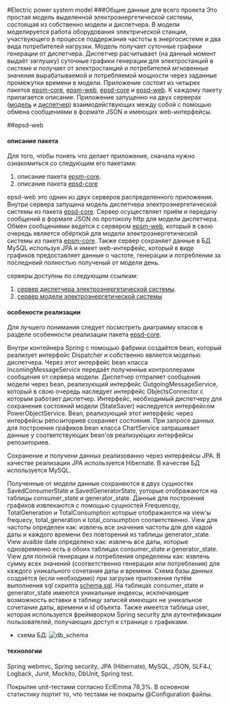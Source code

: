 #Electric power system model
###Общие данные для всего проекта
Это простая модель выделенной электроэнергетической системы, состоящая из собственно модели и диспетчера. В модели моделируется работа оборудования электрической станции, участвующего в процессе поддержания частоты в энергосистеме и два вида потребителей нагрузки. Модель получает суточные графики генерации от диспетчера. Диспетчер расчитывает (на данный момент выдаёт заглушку) суточные графики генерации для электростанций в системе и получает от электростанций и потребителей мгновенные значения вырабатываемой и потребляемой мощности через заданные промежутки времени в модели. Приложение состоит из четырех пакетов [epsm-core](https://github.com/epsm/epsm-core), [epsm-web](https://github.com/epsm/epsm-web), [epsd-core](https://github.com/epsm/epsd-core) и [epsd-web](https://github.com/epsm/epsd-web). К каждому пакету прилагается описание. Приложение запущенно на двух серверах ([модель](http://model-epsm.rhcloud.com/) и [диспетчер](http://dispatcher-epsm.rhcloud.com/app/history)) взаимодействующих между собой с помощью обмена сообщениями в формате JSON и имеющих web-интерфейсы.

##epsd-web
#### описание пакета
Для того, чтобы понять что делает приложение, сначала нужно ознакомиться со следующим его пакетами:

1. описание пакета [epsm-core](https://github.com/epsm/epsm-core).
2. описание пакета [epsd-core](https://github.com/epsm/epsd-core)

epsd-web это однин из двух серверов распределенного приложения. Внутри сервера запущена модель диспетчера электроэнергетической системы из пакета [epsd-core](https://github.com/epsm/epsd-core). Сервер осуществляет приём и передачу сообщений  в формате JSON по протоколу http для модели диспетчера. 
Обмен сообщениями ведется с сервером [epsm-web](https://github.com/epsm/epsm-web), который в свою очередь является обёрткой для модели электроэнергетической системы из пакета [epsm-core](https://github.com/epsm/epsm-core).
Также сервер сохраняет данные в БД MySQL используя JPA и имеет web-интерфейc, который в виде графиков предоставляет данные о частоте, генерации и потреблении за последнеий полностью полученый от модели день.

серверы доступны по следующим ссылкам:

1. [сервер диспетчера электроэнергетической системы](http://dispatcher-epsm.rhcloud.com/app/history).
2. [сервер модели электроэнергетической системы](http://model-epsm.rhcloud.com/)

#### особености реализации

Для лучшего понимания следует посмотреть диаграмму класов в разделе особенности реализации пакета [epsd-core](https://github.com/epsm/epsd-core).

Внутри контейнера Spring c помощью фабрики создаётся bean, который реализует интерфейс Dispatcher и собственно является моделью диспетчера. Через этот интерфейс bean класса IncomingMessageService передаёт полученные контроллерами сообщения от сервера модели. Диспетчер отпраляет сообщения модели через bean, реализующий интерфейс OutgoingMessageService, который в свою очередь наследует интерфейс ObjectsConnector с которым работает диспетчер. Интерфейс, необходимый диспетчеру для сохранения состояний модели (StateSaver) наследуется интерфейсом PowerObjectService. Bean, реализующий этот интерфейс через интерфейсы репозиториев сохраняет состояния. При запросе данных для построения графиков bean класса ChartService запрашивает данные у соответствующих bean'ов реализующих интерфейсы репозиториев.

Сохранение и получени данных реализованно через интерфейсы JPA. В качестве реализации JPA используется Hibernate. В качестве БД используется MySQL.

Полученные от модели данные сохраняются в двух сущностях SavedConsumerState и SavedGeneratorState, уоторые отображаются на таблицы  consumer_state и generator_state. Данные для построения графиков извлекаются с помощью сущностей Frequencqy, TotalGeneration и TotalConsumption которые отображаются на view'ы frequecy, total\_generation и total\_consumption соответственно.
View для частоты определен как: извлечь все значения частоты для для кадой даты и каждого времени без повторений из таблицы generator\_state.
View avaible date определено как: извлечь все даты, которые одновременно есть в обоих таблицах consumer\_state и generator\_state.
View для полной генерации и потребления определены как: извлечь сумму всех значений (соответственно генерации или потребления) для каждого уникального сочетания даты и времени. Схема базы данных создаётся (если необходимо) при загрузке приложения путём выполнения sql скрипта [schema.sql](https://github.com/epsm/epsd-web/blob/master/src/main/resources/schema.sql). На таблицах consumer\_state и generator\_state имеются уникальные индексы, исключающие возможность вставки в таблицу записей имеющих не уникальное сочетание даты, времени и id объекта. 
Также имеется таблица user, которая используется фреймворком Spring security для аутентификации пользователей, получающих доступ к странице с графиками.

+ схема БД: 
![db_schema](https://cloud.githubusercontent.com/assets/16285736/12758885/19a9d696-c9e7-11e5-8785-4ec59ae70ccf.jpg)

#### технологии
Spring webmvc, Spring security, JPA (Hibernate), MySQL, JSON, SLF4J, Logback, Junit, Mockito, DbUnit, Spring test.

Покрытие unit-тестами согласно EclEmma 78,3%. В основном статистику портит то, что тестами не покрыты @Configuration файлы.